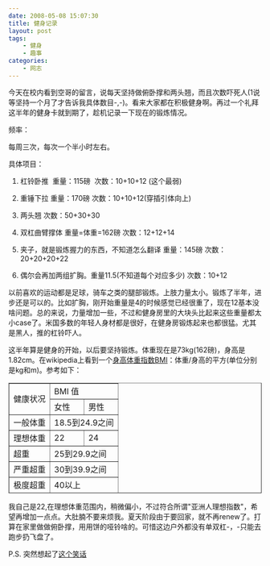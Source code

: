 ```yaml
---
date: 2008-05-08 15:07:30
title: 健身记录
layout: post
tags:
    - 健身
    - 趣事
categories:
    - 网志
---
```

今天在校内看到空哥的留言，说每天坚持做俯卧撑和两头翘，而且次数吓死人(1说等坚持一个月了才告诉我具体数目-,-)。看来大家都在积极健身啊。再过一个礼拜这半年的健身卡就到期了，趁机记录一下现在的锻炼情况。

频率：

每周三次，每次一个半小时左右。

具体项目：

1. 杠铃卧推  重量：115磅  次数：10+10+12 (这个最弱)

2. 重锤下拉 重量：170磅 次数：10+10+12(穿插引体向上)

3. 两头翘 次数：50+30+30

4. 双杠曲臂撑体 重量=体重=162磅 次数：12+12+14

5. 夹子，就是锻炼握力的东西，不知道怎么翻译 重量：145磅 次数：20+20+20+22

6. 偶尔会再加两组扩胸。重量11.5(不知道每个对应多少) 次数：10+12

以前喜欢的运动都是足球，骑车之类的腿部锻炼。上肢力量太小。锻炼了半年，进步还是可以的。比如扩胸，刚开始重量是4的时候感觉已经很重了，现在12基本没啥问题。总的来说，力量增加一些，不过和健身房里的大块头比起来这些重量都太小case了。米国多数的年轻人身材都是很好，在健身房锻炼起来也都很猛。尤其是黑人，推的杠铃吓人。

这半年算是健身的开始，以后要坚持锻炼。体重现在是73kg(162磅)，身高是1.82cm。在wikipedia上看到一个<a href="http://en.wikipedia.org/wiki/Body_mass_index" target="_blank">身高体重指数BMI</a>：体重/身高的平方(单位分别是kg和m)。参考如下：
<table style="height:219px;" border="1" width="349">
<tbody>
<tr>
<td rowspan="2">健康状况</td>
<td colspan="2">BMI 值</td>
</tr>
<tr>
<td>女性</td>
<td>男性</td>
</tr>
<tr>
<td>一般体重</td>
<td colspan="2">18.5到24.9之间</td>
</tr>
<tr>
<td>理想体重</td>
<td>22</td>
<td>24</td>
</tr>
<tr>
<td>超重</td>
<td colspan="2">25到29.9之间</td>
</tr>
<tr>
<td>严重超重</td>
<td colspan="2">30到39.9之间</td>
</tr>
<tr>
<td>极度超重</td>
<td colspan="2">40以上</td>
</tr>
</tbody></table>
我自己是22,在理想体重范围内，稍微偏小，不过符合所谓"亚洲人理想指数"，希望再增加一点点。大肚腩不要来烦我。夏天阶段由于要回家，就不再renew了。打算在家里做做俯卧撑，用用饼的哑铃啥的。可惜这边户外都没有单双杠-，-只能去跑步扔飞盘了。

P.S. 突然想起了<a href="http://fanfou.com/statuses/9MBxMa5IwmY" target="_blank">这个笑话</a>
